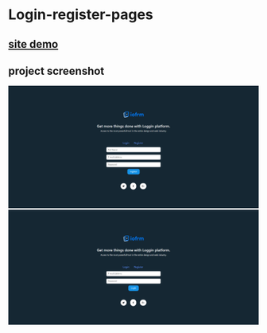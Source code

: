 # Login-register-pages


## [site demo](https://khalilhasan23.github.io/Foton-landing-page/)


## project screenshot
![](https://github.com/khalilhasan23/Login-register-pages/blob/main/screenshot/1.png)
![](https://github.com/khalilhasan23/Login-register-pages/blob/main/screenshot/2.png)
